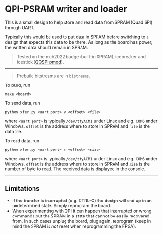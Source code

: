 # QPI-PSRAM writer and loader

This is a small design to help store and read data from SPRAM (Quad SPI) through UART.

Typically this would be used to put data in SPRAM before switching to a
design that expects this data to be there. As long as the board has
power, the written data should remain in SPRAM.

> Tested on the mch2022 badge (built-in SPRAM),
> icebreaker and icestick ([QQSPI pmod](https://machdyne.com/product/qqspi-psram32/)).

___

> Prebuild bitstreams are in `bistreams`.

To build, run
```
make <board>
```

To send data, run
```
python xfer.py <uart port> w <offset> <file>
```
where `<uart port>` is
typically `/dev/ttyACM1` under Linux and e.g. `COM6` under Windows.
`offset` is the address where to store in SPRAM and `file` is the data file.

To read data, run
```
python xfer.py <uart port> r <offset> <size>
```
where `<uart port>` is
typically `/dev/ttyACM1` under Linux and e.g. `COM6` under Windows.
`offset` is the address where to store in SPRAM and `size` is the number of byte to read. The received data is displayed in the console.

___

## Limitations

- If the transfer is interrupted (e.g. CTRL-C) the design will end up in an undetermined state. Simply reprogram the board.
- When experimenting with QPI it can happen that interrupted or wrong commands put the SPRAM in a state that cannot be easily recovered from. In such cases unplug the board, plug again, reprogram (keep in mind the SPRAM is *not* reset when reprogramming the FPGA).
